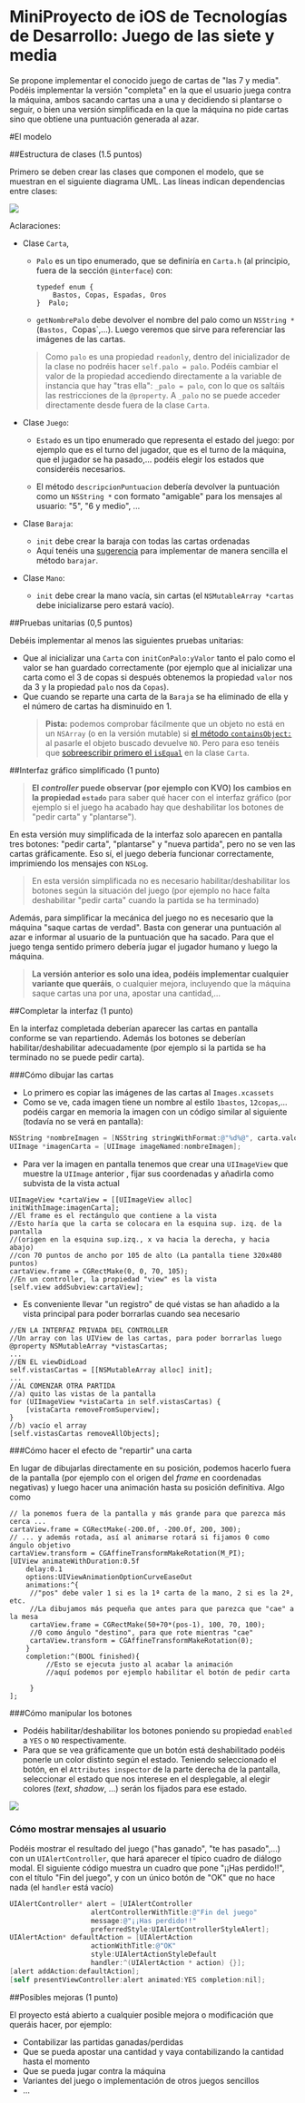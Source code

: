 # MiniProyecto de iOS de Tecnologías de Desarrollo: Juego de las siete y media

Se propone implementar el conocido juego de cartas de "las 7 y media". Podéis implementar la versión "completa" en la que el usuario juega contra la máquina, ambos sacando cartas una a una y decidiendo si plantarse o seguir, o bien una versión simplificada en la que la máquina no pide cartas sino que obtiene una puntuación generada al azar.

#El modelo 

##Estructura de clases (1.5 puntos)

Primero se deben crear las clases que componen el modelo, que se muestran en el siguiente diagrama UML. Las líneas indican dependencias entre clases:

![](modelo.png)

Aclaraciones:

- Clase `Carta`,  
    -  `Palo` es un tipo enumerado, que se definiría en `Carta.h` (al principio, fuera de la sección `@interface`) con:

        ```objc
        typedef enum {
            Bastos, Copas, Espadas, Oros
        }  Palo;
        ```
    
    - `getNombrePalo` debe devolver el nombre del palo como un `NSString *` (`Bastos, `Copas`,...). Luego veremos que sirve para referenciar las imágenes de las cartas.
    
    > Como `palo` es una propiedad `readonly`, dentro del inicializador de la clase no podréis hacer `self.palo = palo`. Podéis cambiar el valor de la propiedad accediendo directamente a la variable de instancia que hay "tras ella": `_palo = palo`, con lo que os saltáis las restricciones de la `@property`. A `_palo` no se puede acceder directamente desde fuera de la clase `Carta`.

- Clase `Juego`:
    +  `Estado` es un tipo enumerado que representa el estado del juego: por ejemplo que es el turno del jugador, que es el turno de la máquina, que el jugador se ha pasado,... podéis elegir los estados que consideréis necesarios.

    +  El método `descripcionPuntuacion` debería devolver la puntuación como un `NSString *` con formato "amigable" para los mensajes al usuario: "5", "6 y medio", ...

- Clase `Baraja`:
    + `init` debe crear la baraja con todas las cartas ordenadas
    + Aquí tenéis una [sugerencia](http://eureka.ykyuen.info/2010/06/19/objective-c-how-to-shuffle-a-nsmutablearray/) para implementar de manera sencilla el método `barajar`.

- Clase `Mano`:
    + `init` debe crear la mano vacía, sin cartas (el `NSMutableArray *cartas` debe inicializarse pero estará vacío).

##Pruebas unitarias (0,5 puntos)

Debéis implementar al menos las siguientes pruebas unitarias:

- Que al inicializar una `Carta` con `initConPalo:yValor` tanto el palo como el valor se han guardado correctamente (por ejemplo que al inicializar una carta como el 3 de copas si después obtenemos la propiedad `valor` nos da 3 y la propiedad `palo` nos da `Copas`).
- Que cuando se reparte una carta de la `Baraja` se ha eliminado de ella y el número de cartas ha disminuido en 1.
    > **Pista:** podemos comprobar fácilmente que un objeto no está en un `NSArray` (o en la versión mutable) si [el método `containsObject:`](https://developer.apple.com/library/ios/documentation/Cocoa/Reference/Foundation/Classes/NSArray_Class/index.html#//apple_ref/occ/instm/NSArray/containsObject:) al pasarle el objeto buscado devuelve `NO`. Pero para eso tenéis que [sobreescribir primero el `isEqual`](https://developer.apple.com/library/ios/documentation/Cocoa/Reference/Foundation/Protocols/NSObject_Protocol/index.html#//apple_ref/occ/intfm/NSObject/isEqual:) en la clase `Carta`.

##Interfaz gráfico simplificado (1 punto)

> **El *controller* puede observar (por ejemplo con KVO) los cambios en la propiedad `estado`** para saber qué hacer con el interfaz gráfico (por ejemplo si el juego ha acabado hay que deshabilitar los botones de "pedir carta" y "plantarse"). 

En esta versión muy simplificada de la interfaz solo aparecen en pantalla tres botones: "pedir carta", "plantarse" y "nueva partida", pero no se ven las cartas gráficamente. Eso sí, el juego debería funcionar correctamente, imprimiendo los mensajes con `NSLog`.

> En esta versión simplificada no es necesario habilitar/deshabilitar los botones según la situación del juego (por ejemplo no hace falta deshabilitar "pedir carta" cuando la partida se ha terminado)

Además, para simplificar la mecánica del juego no es necesario que la máquina "saque cartas de verdad". Basta con generar una puntuación al azar e informar al usuario de la puntuación que ha sacado. Para que el juego tenga sentido primero debería jugar el jugador humano y luego la máquina.

> **La versión anterior es solo una idea, podéis implementar cualquier variante que queráis**, o cualquier mejora, incluyendo que la máquina saque cartas una por una, apostar una cantidad,...


##Completar la interfaz (1 punto)

En la interfaz completada deberían aparecer las cartas en pantalla conforme se van repartiendo. Además los botones se deberían habilitar/deshabilitar adecuadamente (por ejemplo si la partida se ha terminado no se puede pedir carta).

###Cómo dibujar las cartas

- Lo primero es copiar las imágenes de las cartas al `Images.xcassets`
- Como se ve, cada imagen tiene un nombre al estilo `1bastos`, `12copas`,... podéis cargar en memoria la imagen con un código similar al siguiente (todavía no se verá en pantalla):

```objectivec
NSString *nombreImagen = [NSString stringWithFormat:@"%d%@", carta.valor, carta.getNombrePalo()];
UIImage *imagenCarta = [UIImage imageNamed:nombreImagen];
```
- Para ver la imagen en pantalla tenemos que crear una `UIImageView` que muestre la `UIImage` anterior , fijar sus coordenadas y añadirla como subvista de la vista actual

```objc
UIImageView *cartaView = [[UIImageView alloc] initWithImage:imagenCarta];
//El frame es el rectángulo que contiene a la vista
//Esto haría que la carta se colocara en la esquina sup. izq. de la pantalla
//(origen en la esquina sup.izq., x va hacia la derecha, y hacia abajo)
//con 70 puntos de ancho por 105 de alto (La pantalla tiene 320x480 puntos)   
cartaView.frame = CGRectMake(0, 0, 70, 105);
//En un controller, la propiedad "view" es la vista
[self.view addSubview:cartaView];
```

- Es conveniente llevar "un registro" de qué vistas se han añadido a la vista principal para poder borrarlas cuando sea necesario

```objc
//EN LA INTERFAZ PRIVADA DEL CONTROLLER
//Un array con las UIView de las cartas, para poder borrarlas luego
@property NSMutableArray *vistasCartas;
...
//EN EL viewDidLoad
self.vistasCartas = [[NSMutableArray alloc] init];
...
//AL COMENZAR OTRA PARTIDA
//a) quito las vistas de la pantalla
for (UIImageView *vistaCarta in self.vistasCartas) {
    [vistaCarta removeFromSuperview];
}
//b) vacío el array
[self.vistasCartas removeAllObjects];
```

###Cómo hacer el efecto de "repartir" una carta

En lugar de dibujarlas directamente en su posición, podemos hacerlo fuera de la pantalla (por ejemplo con el origen del *frame* en coordenadas negativas) y luego hacer una animación hasta su posición definitiva. Algo como

```objc
// la ponemos fuera de la pantalla y más grande para que parezca más cerca ...
cartaView.frame = CGRectMake(-200.0f, -200.0f, 200, 300);
// ... y además rotada, así al animarse rotará si fijamos 0 como ángulo objetivo
cartaView.transform = CGAffineTransformMakeRotation(M_PI);
[UIView animateWithDuration:0.5f
    delay:0.1
    options:UIViewAnimationOptionCurveEaseOut
    animations:^{
     //"pos" debe valer 1 si es la 1ª carta de la mano, 2 si es la 2ª, etc.
     //La dibujamos más pequeña que antes para que parezca que "cae" a la mesa
     cartaView.frame = CGRectMake(50+70*(pos-1), 100, 70, 100);
     //0 como ángulo "destino", para que rote mientras "cae"
     cartaView.transform = CGAffineTransformMakeRotation(0);
    }
    completion:^(BOOL finished){
         //Esto se ejecuta justo al acabar la animación
         //aquí podemos por ejemplo habilitar el botón de pedir carta
         
     }
];
```

###Cómo manipular los botones

- Podéis habilitar/deshabilitar los botones poniendo su propiedad `enabled` a `YES` o `NO` respectivamente.
- Para que se vea gráficamente que un botón está deshabilitado podéis ponerle un color distinto según el estado. Teniendo seleccionado el botón, en el `Attributes inspector` de la parte derecha de la pantalla, seleccionar el estado que nos interese en el desplegable, al elegir colores (*text*, *shadow*, ...) serán los fijados para ese estado.

![](estilos_boton.png)

### Cómo mostrar mensajes al usuario

Podéis mostrar el resultado del juego ("has ganado", "te has pasado",...) con un `UIAlertController`, que hará aparecer el típico cuadro de diálogo modal. El siguiente código muestra un cuadro que pone "¡¡Has perdido!!", con el título "Fin del juego", y con un único botón de "OK" que no hace nada (el `handler` está vacío) 

```objectivec
UIAlertController* alert = [UIAlertController
                    alertControllerWithTitle:@"Fin del juego"
                    message:@"¡¡Has perdido!!"
                    preferredStyle:UIAlertControllerStyleAlert];
UIAlertAction* defaultAction = [UIAlertAction
                    actionWithTitle:@"OK"
                    style:UIAlertActionStyleDefault
                    handler:^(UIAlertAction * action) {}];
[alert addAction:defaultAction];
[self presentViewController:alert animated:YES completion:nil];
```


##Posibles mejoras (1 punto)

El proyecto está abierto a cualquier posible mejora o modificación que queráis hacer, por ejemplo:

- Contabilizar las partidas ganadas/perdidas
- Que se pueda apostar una cantidad y vaya contabilizando la cantidad  hasta el momento
- Que se pueda jugar contra la máquina
- Variantes del juego o implementación de otros juegos sencillos
- ...
